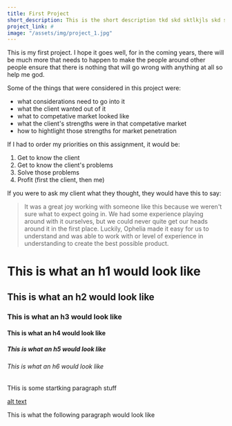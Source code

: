 ```yaml
---
title: First Project
short_description: This is the short description tkd skd sktlkjls skd s s aklad dkaldf s is askkls sks dkd akskdkad d dkskska; dkdks
project_link: #
image: "/assets/img/project_1.jpg"
---
```


This is my first project.  I hope it goes well, for in the coming years, there will be much more that needs to happen to make the people around other people ensure that there is nothing that will go wrong with anything at all so help me god.

Some of the things that were considered in this project were:

- what considerations need to go into it
- what the client wanted out of it
- what to competative market looked like
- what the client's strengths were in that competative market
- how to hightlight those strengths for market penetration

If I had to order my priorities on this assignment, it would be:

1. Get to know the client
2. Get to know the client's problems
3. Solve those problems
4. Profit (first the client, then me)

If you were to ask my client what they thought, they would have this to say:

> It was a great joy working with someone like this because we weren't sure what to expect going in.  We had some experience playing around with it ourselves, but we could never quite get our heads around it in the first place.  Luckily, Ophelia made it easy for us to understand and was able to work with or level of experience in understanding to create the best possible product.

# This is what an h1 would look like
## This is what an h2 would look like
### This is what an h3 would look like
#### This is what an h4 would look like
##### This is what an h5 would look like
###### This is what an h6 would look like

THis is some startking paragraph stuff

[alt text](/assets/img/project_1.jpg)

This is what the following paragraph would look like

